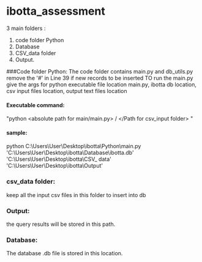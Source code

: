 # ibotta_assessment

3 main folders : 
  1. code folder Python
  2. Database
  3. CSV_data folder
  4. Output.<br>
  
###Code folder Python:
  The code folder contains main.py and db_utils.py
  remove the '#' in Line 39 if new records to be inserted
  TO run the main.py give the args for python executable file location main.py, ibotta db location, csv input files location, output text files location<br>
  #### Executable command: 
  
  "python <absolute path for main/main.py> /<path for db file> </Path for csv_input folder> <output path folder>"

  #### sample:<br>
  python C:\Users\User\Desktop\ibotta\Python\main.py 'C:\Users\User\Desktop\ibotta\Database\ibotta.db' 'C:\Users\User\Desktop\ibotta\CSV_
data' 'C:\Users\User\Desktop\ibotta\Output'<br>
  
  ### csv_data folder:<br>
  keep all the input csv files in this folder to insert into db
  
  ### Output:<br>
  the query results will be stored in this path.
  
  ### Database:<br>
  The database .db file is stored in this location.
  
